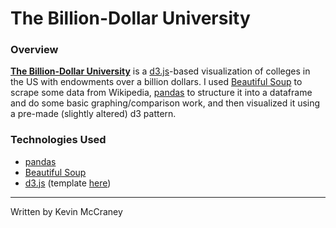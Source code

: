 # The Billion-Dollar University
### Overview

[**The Billion-Dollar University**](http://kevinrmccraney.github.io/billion-dollar-university/) is a [d3.js](http://d3js.org)-based visualization of colleges in the US with endowments over a billion dollars. I used [Beautiful Soup](http://www.crummy.com/software/BeautifulSoup/) to scrape some data from Wikipedia, [pandas](http://pandas.pydata.org/) to structure it into a dataframe and do some basic graphing/comparison work, and then visualized it using a pre-made (slightly altered) d3 pattern.

### Technologies Used

* [pandas](http://pandas.pydata.org/)
* [Beautiful Soup](http://www.crummy.com/software/BeautifulSoup/)
* [d3.js](http://d3js.org) (template [here](http://bl.ocks.org/mbostock/7607535))

***
Written by Kevin McCraney